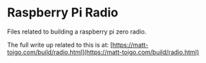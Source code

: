 # Raspberry Pi Radio
Files related to building a raspberry pi zero radio.

The full write up related to this is at: [https://matt-toigo.com/build/radio.html](https://matt-toigo.com/build/radio.html)
